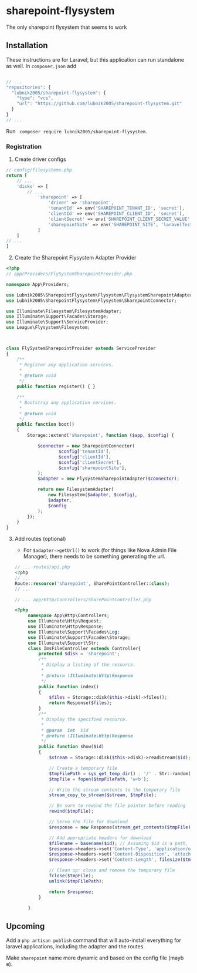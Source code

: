 # sharepoint-flysystem

The only sharepoint flysystem that seems to work

## Installation

These instructions are for Laravel, but this application can run standalone as well.
In `composer.json` add

```js

// ...
"repositories": {
  "lubnik2005/sharepoint-flysystem": {
    "type": "vcs",
    "url": "https://github.com/lubnik2005/sharepoint-flysystem.git"
  }
}
// ...
```

Run ` composer require lubnik2005/sharepoint-flysystem`.

### Registration

1. Create driver configs

```php
// config/filesystems.php
return [
    // ...
    'disks' => [
        // ...
            'sharepoint' => [
                'driver' => 'sharepoint',
                'tenantId' => env('SHAREPOINT_TENANT_ID', 'secret'),
                'clientId' => env('SHAREPOINT_CLIENT_ID', 'secret'),
                'clientSecret' => env('SHAREPOINT_CLIENT_SECRET_VALUE', 'secret'),
                'sharepointSite' => env('SHAREPOINT_SITE', 'laravelTest'),
            ]
    ]
// ...
]
```

2. Create the Sharepoint Flysystem Adapter Provider

```php
<?php
// app/Providers/FlySystemSharepointProvider.php

namespace App\Providers;

use Lubnik2005\SharepointFlysystem\Flysystem\FlysystemSharepointAdapter;
use Lubnik2005\SharepointFlysystem\Flysystem\SharepointConnector;

use Illuminate\Filesystem\FilesystemAdapter;
use Illuminate\Support\Facades\Storage;
use Illuminate\Support\ServiceProvider;
use League\Flysystem\Filesystem;



class FlySystemSharepointProvider extends ServiceProvider
{
    /**
     * Register any application services.
     *
     * @return void
     */
    public function register() { }

    /**
     * Bootstrap any application services.
     *
     * @return void
     */
    public function boot()
    {
        Storage::extend('sharepoint', function ($app, $config) {

            $connector = new SharepointConnector(
                    $config['tenantId'],
                    $config['clientId'],
                    $config['clientSecret'],
                    $config['sharepointSite'],
            );
            $adapter = new FlysystemSharepointAdapter($connector);

            return new FilesystemAdapter(
                new Filesystem($adapter, $config),
                $adapter,
                $config
            );
        });
    }
}

```

3. Add routes (optional)

   - For `$adapter->getUrl()` to work (for things like Nova Admin File Manager), there needs to be something generating the url.

   ```php
   // ... routes/api.php
   <?php
   // ...
   Route::resource('sharepoint', SharePointController::class);
   // ...

   // ... app/Http/Controllers/SharePointController.php
   ```

   ```php
   <?php
        namespace App\Http\Controllers;
        use Illuminate\Http\Request;
        use Illuminate\Http\Response;
        use Illuminate\Support\Facades\Log;
        use Illuminate\Support\Facades\Storage;
        use Illuminate\Support\Str;
        class ImsFileController extends Controller{
            protected $disk = 'sharepoint';
            /**
             * Display a listing of the resource.
             *
             * @return \Illuminate\Http\Response
             */
            public function index()
            {
                $files = Storage::disk($this->disk)->files();
                return Response($files);
            }
            /**
             * Display the specified resource.
             *
             * @param  int  $id
             * @return \Illuminate\Http\Response
             */
            public function show($id)
            {
                $stream = Storage::disk($this->disk)->readStream($id);

                // Create a temporary file
                $tmpFilePath = sys_get_temp_dir() . '/' . Str::random(16);
                $tmpFile = fopen($tmpFilePath, 'w+b');

                // Write the stream contents to the temporary file
                stream_copy_to_stream($stream, $tmpFile);

                // Be sure to rewind the file pointer before reading
                rewind($tmpFile);

                // Serve the file for download
                $response = new Response(stream_get_contents($tmpFile));

                // Add appropriate headers for download
                $filename = basename($id); // Assuming $id is a path, if not adjust accordingly
                $response->headers->set('Content-Type', 'application/octet-stream');
                $response->headers->set('Content-Disposition', 'attachment; filename="' . $filename . '"');
                $response->headers->set('Content-Length', filesize($tmpFilePath));

                // Clean up: close and remove the temporary file
                fclose($tmpFile);
                unlink($tmpFilePath);

                return $response;
            }

        }
   ```

## Upcoming

Add a `php artisan publish` command that will auto-install everything for laravel applications, including the adapter and the routes.

Make `sharepoint` name more dynamic and based on the config file (mayb
e).
